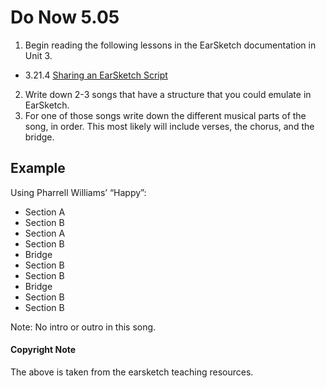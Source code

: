 # Do Now 5.05

1. Begin reading the following lessons in the EarSketch documentation in Unit 3.

* 3.21.4 [Sharing an EarSketch Script](https://earsketch.gatech.edu/earsketch2/?curriculum=3-5-3)

2. Write down 2-3 songs that have a structure that you could emulate in EarSketch. 
3. For one of those songs write down the different musical parts of the song, in order. This most likely will include verses, the chorus, and the bridge. 

## Example 
Using Pharrell Williams’ “Happy”:

* Section A
* Section B
* Section A
* Section B
* Bridge
* Section B
* Section B
* Bridge
* Section B
* Section B

Note: No intro or outro in this song.


#### Copyright Note
The above is taken from the earsketch teaching resources. 
